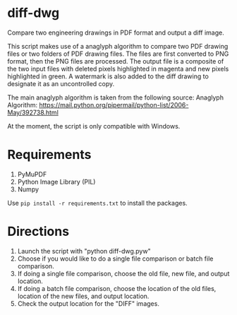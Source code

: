 diff-dwg
========
Compare two engineering drawings in PDF format and output a diff image.

This script makes use of a anaglyph algorithm to compare two PDF drawing files or two folders
of PDF drawing files. The files are first converted to PNG format, then the PNG files are 
processed.  The output file is a composite of the two input files with deleted pixels highlighted 
in magenta and new pixels highlighted in green. A watermark is also added to the diff drawing
to designate it as an uncontrolled copy.

The main anaglyph algorithm is taken from the following source:
Anaglyph Algorithm: https://mail.python.org/pipermail/python-list/2006-May/392738.html

At the moment, the script is only compatible with Windows. 

Requirements
============
1. PyMuPDF
2. Python Image Library (PIL)
3. Numpy

Use `pip install -r requirements.txt` to install the packages.

Directions
==========
1. Launch the script with "python diff-dwg.pyw"
2. Choose if you would like to do a single file comparison or batch file comparison.
3. If doing a single file comparison, choose the old file, new file, and output location.
4. If doing a batch file comparison, choose the location of the old files, location of the new files, and output location.
5. Check the output location for the "DIFF" images.
